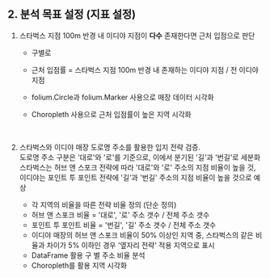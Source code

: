 ## 2. 분석 목표 설정 (지표 설정)

1. 스타벅스 지점 100m 반경 내 이디야 지점이 **다수** 존재한다면 근처 입점으로 판단 <br>
    - 구별로  <br>

    - 근처 입점률 = 스타벅스 지점 100m 반경 내 존재하는 이디야 지점 / 전 이디야 지점
    - folium.Circle과 folium.Marker 사용으로 매장 데이터 시각화
    - Choropleth 사용으로 근처 입점률이 높은 지역 시각화  
<br>

2. 스타벅스와 이디야 매장 도로명 주소를 활용한 입지 전략 검증. <br>
도로명 주소 구분은 '대로'와 '로'를 기준으로, 이에서 분기된 '길'과 '번길'로 세분화 <br>
스타벅스는 허브 앤 스포크 전략에 따라 '대로'와 '로' 주소의 지점 비율이 높을 것, <br>
이디야는 포인트 투 포인트 전략에 '길'과 '번길' 주소의 지점 비율이 높을 것으로 예상 <br>

    - 각 지역의 비율을 따른 전략 비율 정의 (단순 정의)
    - 허브 앤 스포크 비율 = '대로', '로' 주소 갯수 / 전체 주소 갯수
    - 포인트 투 포인트 비율 = '번길', '길' 주소 갯수 / 전체 주소 갯수
    - 이디야 매장의 허브 앤 스포크 비율이 50% 이상인 지역 중, 스타벅스의 같은 비율과 차이가 5% 이하인 경우 '옆자리 전략' 적용 지역으로 표시
    - DataFrame 활용 구 별 주소 비율 분석
    - Choropleth를 활용 지역 시각화